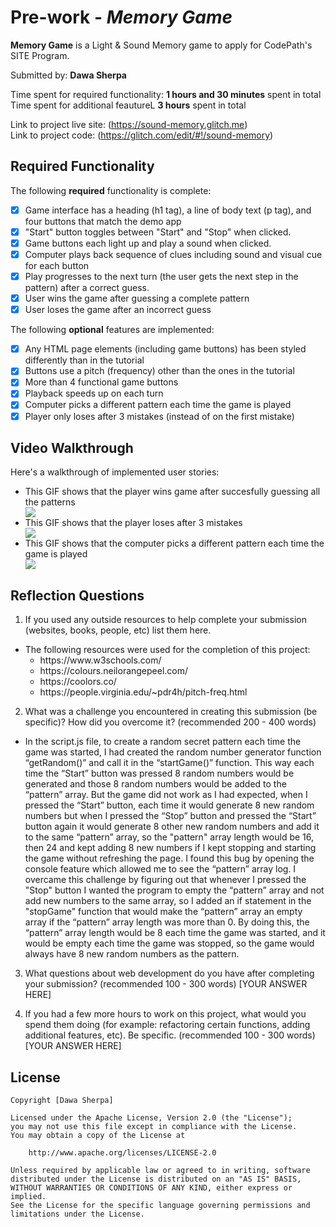 # Pre-work - _Memory Game_

**Memory Game** is a Light & Sound Memory game to apply for CodePath's SITE Program.

Submitted by: **Dawa Sherpa**

Time spent for required functionality: **1 hours and 30 minutes** spent in total
<br>
Time spent for additional feautureL **3 hours** spent in total

Link to project live site: (https://sound-memory.glitch.me)
<br>
Link to project code: (https://glitch.com/edit/#!/sound-memory)

## Required Functionality

The following **required** functionality is complete:

- [x] Game interface has a heading (h1 tag), a line of body text (p tag), and four buttons that match the demo app
- [x] "Start" button toggles between "Start" and "Stop" when clicked.
- [x] Game buttons each light up and play a sound when clicked.
- [x] Computer plays back sequence of clues including sound and visual cue for each button
- [x] Play progresses to the next turn (the user gets the next step in the pattern) after a correct guess.
- [x] User wins the game after guessing a complete pattern
- [x] User loses the game after an incorrect guess

The following **optional** features are implemented:

- [x] Any HTML page elements (including game buttons) has been styled differently than in the tutorial
- [x] Buttons use a pitch (frequency) other than the ones in the tutorial
- [x] More than 4 functional game buttons
- [x] Playback speeds up on each turn
- [x] Computer picks a different pattern each time the game is played
- [x] Player only loses after 3 mistakes (instead of on the first mistake)

## Video Walkthrough

Here's a walkthrough of implemented user stories:
<ul>
   <li> This GIF shows that the player wins game after succesfully guessing all the patterns</li>
      <img src="img/game_complete.gif">
   <li> This GIF shows that the player loses after 3 mistakes</li>
      <img src="img/game_lost.gif">
   <li> This GIF shows that the computer picks a different pattern each time the game is played</li>
      <img src="img/random_pattern.gif">
   </ul>

## Reflection Questions

1. If you used any outside resources to help complete your submission (websites, books, people, etc) list them here.

 - The following resources were used for the completion of this project:
   <ul>
   <li>https://www.w3schools.com/</li>
   <li>https://colours.neilorangepeel.com/</li>
   <li>https://coolors.co/</li>
   <li>https://people.virginia.edu/~pdr4h/pitch-freq.html</li>
   </ul>

2. What was a challenge you encountered in creating this submission (be specific)? How did you overcome it? (recommended 200 - 400 words)
 
 - In the script.js file, to create a random secret pattern each time the game was started, I had created the random number generator function “getRandom()” and call it in the “startGame()” function. This way each time the “Start” button was pressed 8 random numbers would be generated and those 8 random numbers would be added to the “pattern” array. But the game did not work as I had expected, when I pressed the “Start” button, each time it would generate 8 new random numbers but when I pressed the “Stop” button and pressed the “Start” button again it would generate 8 other new random numbers and add it to the same “pattern” array, so the "pattern" array length would be 16, then 24 and kept adding 8 new numbers if I kept stopping and starting the game without refreshing the page. I found this bug by opening the console feature which allowed me to see the “pattern” array log. I overcame this challenge by figuring out that whenever I pressed the "Stop" button I wanted the program to empty the “pattern” array and not add new numbers to the same array, so I added an if statement in the "stopGame" function that would make the “pattern” array an empty array if the “pattern” array length was more than 0. By doing this, the “pattern” array length would be 8 each time the game was started, and it would be empty each time the game was stopped, so the game would always have 8 new random numbers as the pattern.

3. What questions about web development do you have after completing your submission? (recommended 100 - 300 words)
   [YOUR ANSWER HERE]

4. If you had a few more hours to work on this project, what would you spend them doing (for example: refactoring certain functions, adding additional features, etc). Be specific. (recommended 100 - 300 words)
   [YOUR ANSWER HERE]

## License

    Copyright [Dawa Sherpa]

    Licensed under the Apache License, Version 2.0 (the "License");
    you may not use this file except in compliance with the License.
    You may obtain a copy of the License at

        http://www.apache.org/licenses/LICENSE-2.0

    Unless required by applicable law or agreed to in writing, software
    distributed under the License is distributed on an "AS IS" BASIS,
    WITHOUT WARRANTIES OR CONDITIONS OF ANY KIND, either express or implied.
    See the License for the specific language governing permissions and
    limitations under the License.
